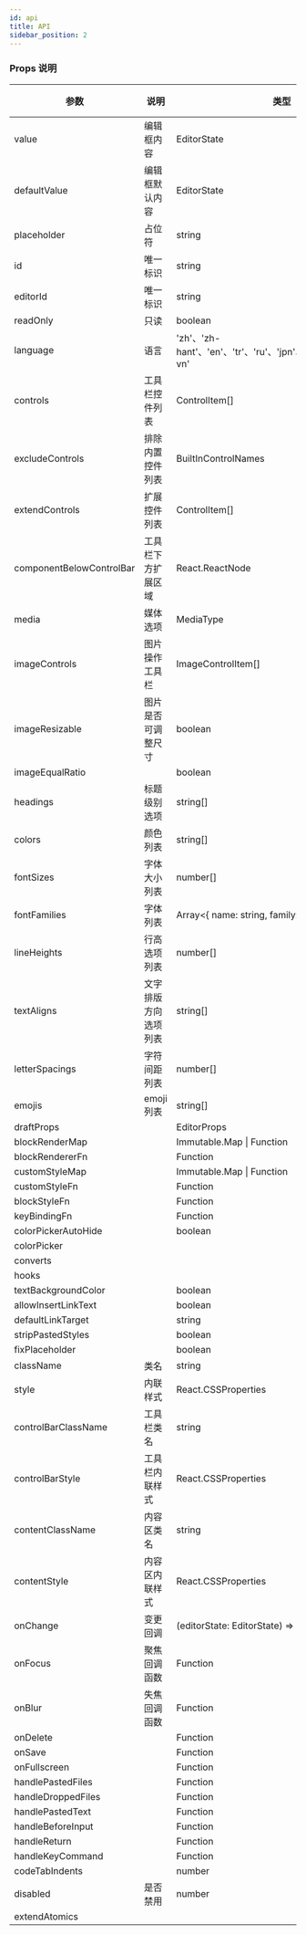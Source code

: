 ```yaml
---
id: api
title: API
sidebar_position: 2
---
```


### Props 说明

| 参数                     | 说明                 | 类型                                                                | 默认值 |
| ------------------------ | -------------------- | ------------------------------------------------------------------- | ------ |
| value                    | 编辑框内容           | EditorState                                                         | null   |
| defaultValue             | 编辑框默认内容       | EditorState                                                         | null   |
| placeholder              | 占位符               | string                                                              | null   |
| id                       | 唯一标识             | string                                                              | null   |
| editorId                 | 唯一标识             | string                                                              | null   |
| readOnly                 | 只读                 | boolean                                                             | false  |
| language                 | 语言                 | 'zh'、'zh-hant'、'en'、'tr'、'ru'、'jpn'、'kr'、'pl'、'fr'、'vi-vn' | 'en'   |
| controls                 | 工具栏控件列表       | ControlItem[]                                                       | []     |
| excludeControls          | 排除内置控件列表     | BuiltInControlNames                                                 | []     |
| extendControls           | 扩展控件列表         | ControlItem[]                                                       | []     |
| componentBelowControlBar | 工具栏下方扩展区域   | React.ReactNode                                                     | null   |
| media                    | 媒体选项             | MediaType                                                           | null   |
| imageControls            | 图片操作工具栏       | ImageControlItem[]                                                  | null   |
| imageResizable           | 图片是否可调整尺寸   | boolean                                                             | true   |
| imageEqualRatio          |                      | boolean                                                             | true   |
| headings                 | 标题级别选项         | string[]                                                            |        |
| colors                   | 颜色列表             | string[]                                                            |        |
| fontSizes                | 字体大小列表         | number[]                                                            |        |
| fontFamilies             | 字体列表             | Array<{ name: string, family: string }>                             |        |
| lineHeights              | 行高选项列表         | number[]                                                            |        |
| textAligns               | 文字排版方向选项列表 | string[]                                                            |        |
| letterSpacings           | 字符间距列表         | number[]                                                            |        |
| emojis                   | emoji 列表           | string[]                                                            |        |
| draftProps               |                      | EditorProps                                                         |        |
| blockRenderMap           |                      | Immutable.Map \| Function                                           |        |
| blockRendererFn          |                      | Function                                                            |        |
| customStyleMap           |                      | Immutable.Map \| Function                                           |        |
| customStyleFn            |                      | Function                                                            |        |
| blockStyleFn             |                      | Function                                                            |        |
| keyBindingFn             |                      | Function                                                            |        |
| colorPickerAutoHide      |                      | boolean                                                             | true   |
| colorPicker              |                      |                                                                     |        |
| converts                 |                      |                                                                     |        |
| hooks                    |                      |                                                                     |        |
| textBackgroundColor      |                      | boolean                                                             |        |
| allowInsertLinkText      |                      | boolean                                                             | false  |
| defaultLinkTarget        |                      | string                                                              |        |
| stripPastedStyles        |                      | boolean                                                             | false  |
| fixPlaceholder           |                      | boolean                                                             | false  |
| className                | 类名                 | string                                                              |        |
| style                    | 内联样式             | React.CSSProperties                                                 | null   |
| controlBarClassName      | 工具栏类名           | string                                                              |        |
| controlBarStyle          | 工具栏内联样式       | React.CSSProperties                                                 | null   |
| contentClassName         | 内容区类名           | string                                                              |        |
| contentStyle             | 内容区内联样式       | React.CSSProperties                                                 | null   |
| onChange                 | 变更回调             | (editorState: EditorState) => void                                  |        |
| onFocus                  | 聚焦回调函数         | Function                                                            |        |
| onBlur                   | 失焦回调函数         | Function                                                            |        |
| onDelete                 |                      | Function                                                            |        |
| onSave                   |                      | Function                                                            |        |
| onFullscreen             |                      | Function                                                            |        |
| handlePastedFiles        |                      | Function                                                            |        |
| handleDroppedFiles       |                      | Function                                                            |        |
| handlePastedText         |                      | Function                                                            |        |
| handleBeforeInput        |                      | Function                                                            |        |
| handleReturn             |                      | Function                                                            |        |
| handleKeyCommand         |                      | Function                                                            |        |
| codeTabIndents           |                      | number                                                              |        |
| disabled                 | 是否禁用             | number                                                              | false  |
| extendAtomics            |                      |                                                                     |        |
